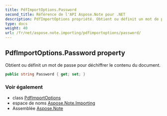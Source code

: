 ```yaml
---
title: PdfImportOptions.Password
second_title: Référence de l'API Aspose.Note pour .NET
description: PdfImportOptions propriété. Obtient ou définit un mot de passe pour déchiffrer le contenu du document.
type: docs
weight: 40
url: /fr/net/aspose.note.importing/pdfimportoptions/password/
---
```

## PdfImportOptions.Password property

Obtient ou définit un mot de passe pour déchiffrer le contenu du document.

```csharp
public string Password { get; set; }
```

### Voir également

* class [PdfImportOptions](../)
* espace de noms [Aspose.Note.Importing](../../pdfimportoptions/)
* Assemblée [Aspose.Note](../../../)



